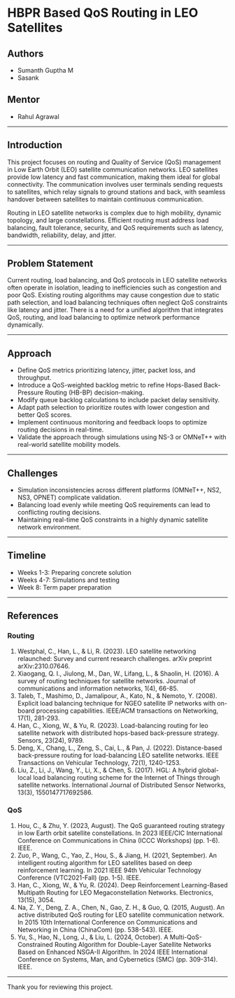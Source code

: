 # HBPR Based QoS Routing in LEO Satellites

## Authors
- Sumanth Guptha M
- Sasank

## Mentor
- Rahul Agrawal

---

## Introduction

This project focuses on routing and Quality of Service (QoS) management in Low Earth Orbit (LEO) satellite communication networks. LEO satellites provide low latency and fast communication, making them ideal for global connectivity. The communication involves user terminals sending requests to satellites, which relay signals to ground stations and back, with seamless handover between satellites to maintain continuous communication.

Routing in LEO satellite networks is complex due to high mobility, dynamic topology, and large constellations. Efficient routing must address load balancing, fault tolerance, security, and QoS requirements such as latency, bandwidth, reliability, delay, and jitter.

---

## Problem Statement

Current routing, load balancing, and QoS protocols in LEO satellite networks often operate in isolation, leading to inefficiencies such as congestion and poor QoS. Existing routing algorithms may cause congestion due to static path selection, and load balancing techniques often neglect QoS constraints like latency and jitter. There is a need for a unified algorithm that integrates QoS, routing, and load balancing to optimize network performance dynamically.

---

## Approach

- Define QoS metrics prioritizing latency, jitter, packet loss, and throughput.
- Introduce a QoS-weighted backlog metric to refine Hops-Based Back-Pressure Routing (HB-BP) decision-making.
- Modify queue backlog calculations to include packet delay sensitivity.
- Adapt path selection to prioritize routes with lower congestion and better QoS scores.
- Implement continuous monitoring and feedback loops to optimize routing decisions in real-time.
- Validate the approach through simulations using NS-3 or OMNeT++ with real-world satellite mobility models.

---

## Challenges

- Simulation inconsistencies across different platforms (OMNeT++, NS2, NS3, OPNET) complicate validation.
- Balancing load evenly while meeting QoS requirements can lead to conflicting routing decisions.
- Maintaining real-time QoS constraints in a highly dynamic satellite network environment.

---

## Timeline

- Weeks 1-3: Preparing concrete solution
- Weeks 4-7: Simulations and testing
- Week 8: Term paper preparation

---

## References

### Routing
1. Westphal, C., Han, L., & Li, R. (2023). LEO satellite networking relaunched: Survey and current research challenges. arXiv preprint arXiv:2310.07646.
2. Xiaogang, Q. I., Jiulong, M., Dan, W., Lifang, L., & Shaolin, H. (2016). A survey of routing techniques for satellite networks. Journal of communications and information networks, 1(4), 66-85.
3. Taleb, T., Mashimo, D., Jamalipour, A., Kato, N., & Nemoto, Y. (2008). Explicit load balancing technique for NGEO satellite IP networks with on-board processing capabilities. IEEE/ACM transactions on Networking, 17(1), 281-293.
4. Han, C., Xiong, W., & Yu, R. (2023). Load-balancing routing for leo satellite network with distributed hops-based back-pressure strategy. Sensors, 23(24), 9789.
5. Deng, X., Chang, L., Zeng, S., Cai, L., & Pan, J. (2022). Distance-based back-pressure routing for load-balancing LEO satellite networks. IEEE Transactions on Vehicular Technology, 72(1), 1240-1253.
6. Liu, Z., Li, J., Wang, Y., Li, X., & Chen, S. (2017). HGL: A hybrid global-local load balancing routing scheme for the Internet of Things through satellite networks. International Journal of Distributed Sensor Networks, 13(3), 1550147717692586.

### QoS
1. Hou, C., & Zhu, Y. (2023, August). The QoS guaranteed routing strategy in low Earth orbit satellite constellations. In 2023 IEEE/CIC International Conference on Communications in China (ICCC Workshops) (pp. 1-6). IEEE.
2. Zuo, P., Wang, C., Yao, Z., Hou, S., & Jiang, H. (2021, September). An intelligent routing algorithm for LEO satellites based on deep reinforcement learning. In 2021 IEEE 94th Vehicular Technology Conference (VTC2021-Fall) (pp. 1-5). IEEE.
3. Han, C., Xiong, W., & Yu, R. (2024). Deep Reinforcement Learning-Based Multipath Routing for LEO Megaconstellation Networks. Electronics, 13(15), 3054.
4. Na, Z. Y., Deng, Z. A., Chen, N., Gao, Z. H., & Guo, Q. (2015, August). An active distributed QoS routing for LEO satellite communication network. In 2015 10th International Conference on Communications and Networking in China (ChinaCom) (pp. 538-543). IEEE.
5. Yu, S., Hao, N., Long, J., & Liu, L. (2024, October). A Multi-QoS-Constrained Routing Algorithm for Double-Layer Satellite Networks Based on Enhanced NSGA-II Algorithm. In 2024 IEEE International Conference on Systems, Man, and Cybernetics (SMC) (pp. 309-314). IEEE.

---

Thank you for reviewing this project.
